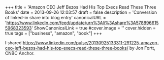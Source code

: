 +++
title = 'Amazon CEO Jeff Bezos Had His Top Execs Read These Three Books'
date = 2013-09-26 12:03:57
draft = false
description = 'Conversion of linked-in share into blog entry'
canonicalURL = 'https://www.linkedin.com/feed/update/urn%3Ali%3Ashare%3A5788966155968323593'
ShowCanonicalLink = true
#cover.image = ''
cover.hidden = true
tags = ["business", "amazon", "book"]
+++

I shared https://www.linkedin.com/pulse/20130925133311-291225-amazon-ceo-jeff-bezos-had-his-top-execs-read-these-three-books/
by Jon Fortt, CNBC Anchor.

